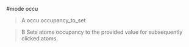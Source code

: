 #mode occu

>A occu occupancy_to_set

>B Sets atoms occupancy to the provided value for subsequently clicked atoms.
